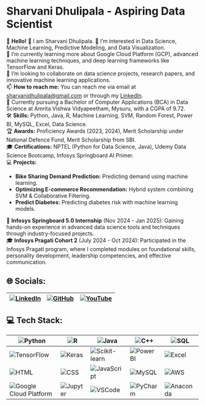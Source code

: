 # Sharvani Dhulipala - Aspiring Data Scientist

👋 **Hello!** 👋 I am Sharvani Dhulipala.
👀 I’m interested in Data Science, Machine Learning, Predictive Modeling, and Data Visualization.  
🌱 I’m currently learning more about Google Cloud Platform (GCP), advanced machine learning techniques, and deep learning frameworks like TensorFlow and Keras.  
💞️ I’m looking to collaborate on data science projects, research papers, and innovative machine learning applications.  
📫 **How to reach me:** You can reach me via email at [sharvanidhulipala@gmail.com](mailto:sharvanidhulipala@gmail.com) or through my [LinkedIn](www.linkedin.com/in/sharvani-dhulipala-47080b219).  
🏫 Currently pursuing a Bachelor of Computer Applications (BCA) in Data Science at Amrita Vishwa Vidyapeetham, Mysuru, with a CGPA of 9.72.  
🛠️ **Skills:** Python, Java, R, Machine Learning, SVM, Random Forest, Power BI, MySQL, Excel, Data Science.  
🏆 **Awards:** Proficiency Awards (2023, 2024), Merit Scholarship under National Defence Fund, Merit Scholarship from SBI.  
🎓 **Certifications:** NPTEL (Python for Data Science, Java), Udemy Data Science Bootcamp, Infosys Springboard AI Primer.  
💻 **Projects:**
- **Bike Sharing Demand Prediction:** Predicting demand using machine learning.
- **Optimizing E-commerce Recommendation:** Hybrid system combining SVM & Collaborative Filtering.
- **Predict Diabetes:** Predicting diabetes risk with machine learning models.
  
💼 **Infosys Springboard 5.0 Internship** (Nov 2024 - Jan 2025): Gaining hands-on experience in advanced data science tools and techniques through industry-focused projects.  
🎓 **Infosys Pragati Cohort 2** (July 2024 - Oct 2024): Participated in the Infosys Pragati program, where I completed modules on foundational skills, personality development, leadership competencies, and effective communication.

## 🌐 **Socials:**

| [![LinkedIn](https://img.shields.io/badge/LinkedIn-0A66C2?style=for-the-badge&logo=linkedin&logoColor=white)](https://www.linkedin.com/in/sharvani-dhulipala-47080b219) | [![GitHub](https://img.shields.io/badge/GitHub-181717?style=for-the-badge&logo=github&logoColor=white)](https://github.com/SharvaniDhulipala-DS) | [![YouTube](https://img.shields.io/badge/YouTube-FF0000?style=for-the-badge&logo=youtube&logoColor=white)](https://www.youtube.com/@sharvanidhulipala2004) |
| ------------------------------------------------------------------------------------------------------------------------------- | -------------------------------------------------------------------------------------------------------------------------- | -------------------------------------------------------------------------------------------------------------------------- |


## 💻 **Tech Stack:**

| ![Python](https://img.shields.io/badge/Python-3776AB?style=for-the-badge&logo=python&logoColor=white) | ![R](https://img.shields.io/badge/R-276DC3?style=for-the-badge&logo=r&logoColor=white) | ![Java](https://img.shields.io/badge/Java-007396?style=for-the-badge&logo=java&logoColor=white) | ![C++](https://img.shields.io/badge/C++-00599C?style=for-the-badge&logo=c%2B%2B&logoColor=white) | ![SQL](https://img.shields.io/badge/SQL-003B57?style=for-the-badge&logo=postgresql&logoColor=white) |
| -------------------------------------------------------------------------------------------------- | ------------------------------------------------------------------------------------------------------ | -------------------------------------------------------------------------------------------------- | ---------------------------------------------------------------------------------------------------- | ---------------------------------------------------------------------------------------------------- |
| ![TensorFlow](https://img.shields.io/badge/TensorFlow-FF6F00?style=for-the-badge&logo=tensorflow&logoColor=white) | ![Keras](https://img.shields.io/badge/Keras-D00000?style=for-the-badge&logo=keras&logoColor=white) | ![Scikit-learn](https://img.shields.io/badge/Scikit--learn-F7931E?style=for-the-badge&logo=scikit-learn&logoColor=white) | ![Power BI](https://img.shields.io/badge/Power_BI-F2C811?style=for-the-badge&logo=powerbi&logoColor=black) | ![Excel](https://img.shields.io/badge/Excel-217346?style=for-the-badge&logo=microsoft-excel&logoColor=white) |
| ![HTML](https://img.shields.io/badge/HTML5-E34F26?style=for-the-badge&logo=html5&logoColor=white) | ![CSS](https://img.shields.io/badge/CSS3-1572B6?style=for-the-badge&logo=css3&logoColor=white) | ![JavaScript](https://img.shields.io/badge/JavaScript-F7DF1E?style=for-the-badge&logo=javascript&logoColor=black) | ![MySQL](https://img.shields.io/badge/MySQL-4479A1?style=for-the-badge&logo=mysql&logoColor=white) | ![AWS](https://img.shields.io/badge/AWS-232F3E?style=for-the-badge&logo=amazonaws&logoColor=white) |
| ![Google Cloud Platform](https://img.shields.io/badge/GCP-4285F4?style=for-the-badge&logo=google-cloud&logoColor=white) | ![Jupyter](https://img.shields.io/badge/Jupyter-F37626?style=for-the-badge&logo=jupyter&logoColor=white) | ![VSCode](https://img.shields.io/badge/Visual_Studio_Code-007ACC?style=for-the-badge&logo=visualstudiocode&logoColor=white) | ![PyCharm](https://img.shields.io/badge/PyCharm-000000?style=for-the-badge&logo=pycharm&logoColor=white) | ![Anaconda](https://img.shields.io/badge/Anaconda-44A833?style=for-the-badge&logo=anaconda&logoColor=white) |


